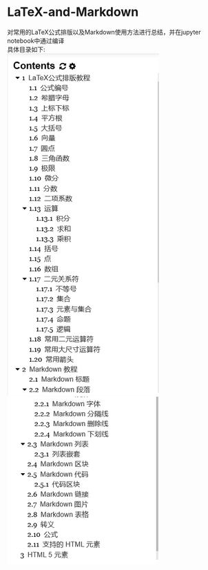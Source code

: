 # LaTeX-and-Markdown
对常用的LaTeX公式排版以及Markdown使用方法进行总结，并在jupyter notebook中通过编译  
具体目录如下:    
![](img/1.PNG)     
![](img/2.PNG)   
